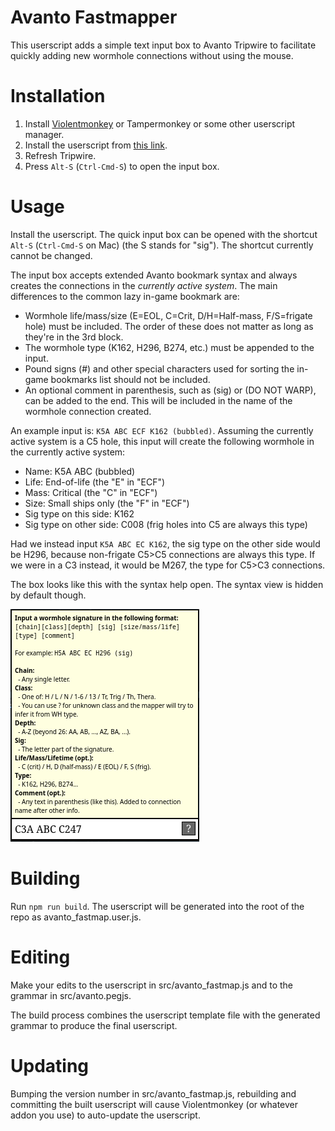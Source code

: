 # Avanto Fastmapper

This userscript adds a simple text input box to Avanto Tripwire
to facilitate quickly adding new wormhole connections without
using the mouse.

# Installation

1. Install [Violentmonkey](https://violentmonkey.github.io/) or Tampermonkey or some other userscript manager.
2. Install the userscript from [this link](https://raw.githubusercontent.com/brndd/avanto-tripwire-fastmap/refs/heads/master/avanto_fastmap.user.js).
3. Refresh Tripwire.
4. Press `Alt-S` (`Ctrl-Cmd-S`) to open the input box.

# Usage

Install the userscript. The quick input box can be opened with the shortcut `Alt-S` (`Ctrl-Cmd-S` on Mac) (the S stands for "sig"). The shortcut currently cannot be changed.

The input box accepts extended Avanto bookmark syntax and always creates the connections in the *currently active system*. The main differences to the common lazy in-game bookmark are:

- Wormhole life/mass/size (E=EOL, C=Crit, D/H=Half-mass, F/S=frigate hole) must be included. The order of these does not matter as long as they're in the 3rd block.
- The wormhole type (K162, H296, B274, etc.) must be appended to the input.
- Pound signs (#) and other special characters used for sorting the in-game bookmarks list should not be included.
- An optional comment in parenthesis, such as (sig) or (DO NOT WARP), can be added to the end. This will be included in the name of the wormhole connection created.

An example input is: `K5A ABC ECF K162 (bubbled)`. Assuming the currently active system is a C5 hole, this input will create the following wormhole in the currently active system:

- Name: K5A ABC (bubbled)
- Life: End-of-life (the "E" in "ECF")
- Mass: Critical (the "C" in "ECF")
- Size: Small ships only (the "F" in "ECF")
- Sig type on this side: K162
- Sig type on other side: C008 (frig holes into C5 are always this type)

Had we instead input `K5A ABC EC K162`, the sig type on the other side would be H296, because non-frigate C5>C5 connections are always this type. If we were in a C3 instead, it would be M267, the type for C5>C3 connections.

The box looks like this with the syntax help open. The syntax view is hidden by default though.

![screenshot](screenshot.png)

# Building

Run `npm run build`. The userscript will be generated into the root of the repo as avanto_fastmap.user.js.

# Editing

Make your edits to the userscript in src/avanto_fastmap.js and to the grammar in src/avanto.pegjs.

The build process combines the userscript template file with the generated grammar to produce the final userscript.

# Updating

Bumping the version number in src/avanto_fastmap.js, rebuilding and committing the built userscript will
cause Violentmonkey (or whatever addon you use) to auto-update the userscript.
